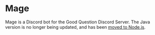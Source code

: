 # Mage

Mage is a Discord bot for the Good Question Discord Server. The Java version is no longer being updated, and has been [moved to Node.js](https://github.com/drlau/magejs).
